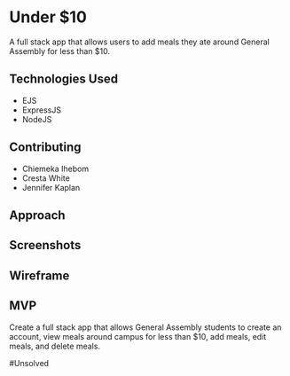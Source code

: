 # Under $10
A full stack app that allows users to add meals they ate around General Assembly for less than $10.

## Technologies Used
- EJS
- ExpressJS
- NodeJS

## Contributing 
- Chiemeka Ihebom
- Cresta White
- Jennifer Kaplan

## Approach

## Screenshots

## Wireframe

## MVP
Create a full stack app that allows General Assembly students to create an account, view meals around campus for less than $10, add meals, edit meals, and delete meals.

#Unsolved
